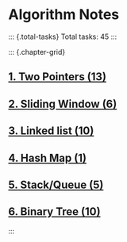 # Algorithm Notes

::: {.total-tasks}
Total tasks: 45
:::

::: {.chapter-grid}
## [1. Two Pointers (13)](chapter_1_two_pointers.html)

## [2. Sliding Window (6)](chapter_2_sliding_window.html)

## [3. Linked list (10)](chapter_3_linked_list.html)

## [4. Hash Map (1)](chapter_4_hash_map.html)

## [5. Stack/Queue (5)](chapter_5_stack_queue.html)

## [6. Binary Tree (10)](chapter_6_binary_tree.html)
:::